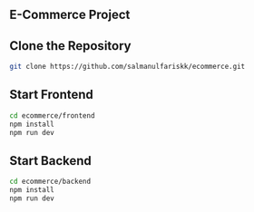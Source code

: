 E-Commerce Project
--------------------------

## Clone the Repository

```bash
git clone https://github.com/salmanulfariskk/ecommerce.git
```

## Start Frontend

```bash
cd ecommerce/frontend
npm install
npm run dev
```

## Start Backend

```bash
cd ecommerce/backend
npm install
npm run dev
```







